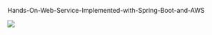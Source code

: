 Hands-On-Web-Service-Implemented-with-Spring-Boot-and-AWS

![](https://app.travis-ci.com/LeapRealm/Hands-On-Web-Service-Implemented-with-Spring-Boot-and-AWS.svg?branch=main)
